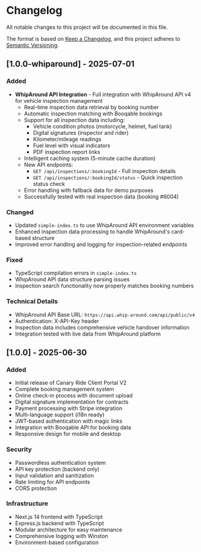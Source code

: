 # Changelog

All notable changes to this project will be documented in this file.

The format is based on [Keep a Changelog](https://keepachangelog.com/en/1.0.0/),
and this project adheres to [Semantic Versioning](https://semver.org/spec/v2.0.0.html).

## [1.0.0-whiparound] - 2025-07-01

### Added
- **WhipAround API Integration** - Full integration with WhipAround API v4 for vehicle inspection management
  - Real-time inspection data retrieval by booking number
  - Automatic inspection matching with Booqable bookings
  - Support for all inspection data including:
    - Vehicle condition photos (motorcycle, helmet, fuel tank)
    - Digital signatures (inspector and rider)
    - Kilometer/mileage readings
    - Fuel level with visual indicators
    - PDF inspection report links
  - Intelligent caching system (5-minute cache duration)
  - New API endpoints:
    - `GET /api/inspections/:bookingId` - Full inspection details
    - `GET /api/inspections/:bookingId/status` - Quick inspection status check
  - Error handling with fallback data for demo purposes
  - Successfully tested with real inspection data (booking #6004)

### Changed
- Updated `simple-index.ts` to use WhipAround API environment variables
- Enhanced inspection data processing to handle WhipAround's card-based structure
- Improved error handling and logging for inspection-related endpoints

### Fixed
- TypeScript compilation errors in `simple-index.ts`
- WhipAround API data structure parsing issues
- Inspection search functionality now properly matches booking numbers

### Technical Details
- WhipAround API Base URL: `https://api.whip-around.com/api/public/v4`
- Authentication: X-API-Key header
- Inspection data includes comprehensive vehicle handover information
- Integration tested with live data from WhipAround platform

## [1.0.0] - 2025-06-30

### Added
- Initial release of Canary Ride Client Portal V2
- Complete booking management system
- Online check-in process with document upload
- Digital signature implementation for contracts
- Payment processing with Stripe integration
- Multi-language support (i18n ready)
- JWT-based authentication with magic links
- Integration with Booqable API for booking data
- Responsive design for mobile and desktop

### Security
- Passwordless authentication system
- API key protection (backend only)
- Input validation and sanitization
- Rate limiting for API endpoints
- CORS protection

### Infrastructure
- Next.js 14 frontend with TypeScript
- Express.js backend with TypeScript
- Modular architecture for easy maintenance
- Comprehensive logging with Winston
- Environment-based configuration 